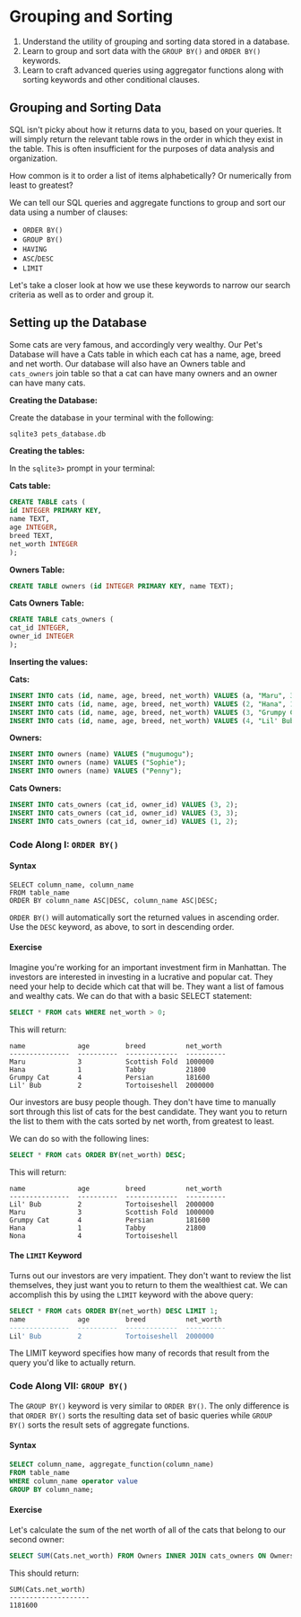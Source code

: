# Grouping and Sorting

1. Understand the utility of grouping and sorting data stored in a database. 
2. Learn to group and sort data with the `GROUP BY()` and `ORDER BY()` keywords. 
3. Learn to craft advanced queries using aggregator functions along with sorting keywords and other conditional clauses. 

## Grouping and Sorting Data

SQL isn't picky about how it returns data to you, based on your queries. It will simply return the relevant table rows in the order in which they exist in the table. This is often insufficient for the purposes of data analysis and organization. 

How common is it to order a list of items alphabetically? Or numerically from least to greatest? 

We can tell our SQL queries and aggregate functions to group and sort our data using a number of clauses:

* `ORDER BY()`
* `GROUP BY()`
* `HAVING`
* `ASC`/`DESC`
* `LIMIT`

Let's take a closer look at how we use these keywords to narrow our search criteria as well as to order and group it.

## Setting up the Database

Some cats are very famous, and accordingly very wealthy. Our Pet's Database will have a Cats table in which each cat has a name, age, breed and net worth. Our database will also have an Owners table and `cats_owners` join table so that a cat can have many owners and an owner can have many cats.

**Creating the Database:**

Create the database in your terminal with the following: 

```bash
sqlite3 pets_database.db
```

**Creating the tables:**

In the `sqlite3>` prompt in your terminal:

**Cats table:**

```sql
CREATE TABLE cats (
id INTEGER PRIMARY KEY,
name TEXT,
age INTEGER,
breed TEXT, 
net_worth INTEGER
);
```

**Owners Table:**

```sql
CREATE TABLE owners (id INTEGER PRIMARY KEY, name TEXT);
```

**Cats Owners Table:**

```sql
CREATE TABLE cats_owners (
cat_id INTEGER,
owner_id INTEGER
);
```

**Inserting the values:**

**Cats:**

```sql
INSERT INTO cats (id, name, age, breed, net_worth) VALUES (a, "Maru", 3, "Scottish Fold", 1000000);
INSERT INTO cats (id, name, age, breed, net_worth) VALUES (2, "Hana", 1, "Tabby", 21800);
INSERT INTO cats (id, name, age, breed, net_worth) VALUES (3, "Grumpy Cat", 4, "Persian", 181600);
INSERT INTO cats (id, name, age, breed, net_worth) VALUES (4, "Lil' Bub", 2, "Tortoiseshell", 200000);
```

**Owners:**

```sql
INSERT INTO owners (name) VALUES ("mugumogu");
INSERT INTO owners (name) VALUES ("Sophie");
INSERT INTO owners (name) VALUES ("Penny");
```

**Cats Owners:**

```sql
INSERT INTO cats_owners (cat_id, owner_id) VALUES (3, 2);
INSERT INTO cats_owners (cat_id, owner_id) VALUES (3, 3);
INSERT INTO cats_owners (cat_id, owner_id) VALUES (1, 2);
```

### Code Along I: `ORDER BY()`

#### Syntax

```slq
SELECT column_name, column_name
FROM table_name
ORDER BY column_name ASC|DESC, column_name ASC|DESC;
```

`ORDER BY()` will automatically sort the returned values in ascending order. Use the `DESC` keyword, as above, to sort in descending order. 

#### Exercise

Imagine you're working for an important investment firm in Manhattan. The investors are interested in investing in a lucrative and popular cat. They need your help to decide which cat that will be. They want a list of famous and wealthy cats. We can do that with a basic SELECT statement:

```sql
SELECT * FROM cats WHERE net_worth > 0;
```

This will return:

```
name             age         breed          net_worth 
---------------  ----------  -------------  ----------
Maru             3           Scottish Fold  1000000   
Hana             1           Tabby          21800     
Grumpy Cat       4           Persian        181600    
Lil' Bub         2           Tortoiseshell  2000000   
```   

Our investors are busy people though. They don't have time to manually sort through this list of cats for the best candidate. They want you to return the list to them with the cats sorted by net worth, from greatest to least.  

We can do so with the following lines:

```sql
SELECT * FROM cats ORDER BY(net_worth) DESC;
```

This will return:

```
name             age         breed          net_worth 
---------------  ----------  -------------  ----------
Lil' Bub         2           Tortoiseshell  2000000   
Maru             3           Scottish Fold  1000000   
Grumpy Cat       4           Persian        181600    
Hana             1           Tabby          21800     
Nona             4           Tortoiseshell         
```

#### The `LIMIT` Keyword

Turns out our investors are very impatient. They don't want to review the list themselves, they just want you to return to them the wealthiest cat. We can accomplish this by using the `LIMIT` keyword with the above query:

```sql
SELECT * FROM cats ORDER BY(net_worth) DESC LIMIT 1;
name             age         breed          net_worth 
---------------  ----------  -------------  ----------
Lil' Bub         2           Tortoiseshell  2000000   
```

The LIMIT keyword specifies how many of records that result from the query you'd like to actually return. 

### Code Along VII: `GROUP BY()`

The `GROUP BY()` keyword is very similar to `ORDER BY()`. The only difference is that `ORDER BY()` sorts the resulting data set of basic queries while `GROUP BY()` sorts the result sets of aggregate functions. 

#### Syntax

```sql
SELECT column_name, aggregate_function(column_name)
FROM table_name
WHERE column_name operator value
GROUP BY column_name;
```

#### Exercise

Let's calculate the sum of the net worth of all of the cats that belong to our second owner:

```sql
SELECT SUM(Cats.net_worth) FROM Owners INNER JOIN cats_owners ON Owners.id = cats_owners.owner_id JOIN Cats ON cats_owners.cat_id = Cats.id WHERE cats_owners.owner_id = 2;
```

This should return:

```
SUM(Cats.net_worth) 
--------------------
1181600 
```